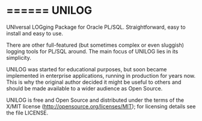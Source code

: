 ======
UNILOG
======

UNIversal LOGging Package for Oracle PL/SQL. Straightforward, easy to install and easy to use.

There are other full-featured (but sometimes complex or even sluggish) logging tools for PL/SQL around. The main focus of UNILOG lies in its simplicity.

UNILOG was started for educational purposes, but soon became implemented in enterprise applications, running in production for years now. This is why the original author decided it might be useful to others and should be made available to a wider audience as Open Source.

UNILOG is free and Open Source and distributed under the terms of the X/MIT license (http://opensource.org/licenses/MIT); for licensing details see the file LICENSE.
